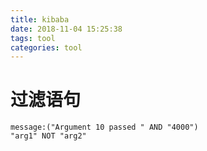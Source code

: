 ```yaml
---
title: kibaba
date: 2018-11-04 15:25:38
tags: tool
categories: tool
---
```



# 过滤语句

```
message:("Argument 10 passed " AND "4000")
"arg1" NOT "arg2"
```